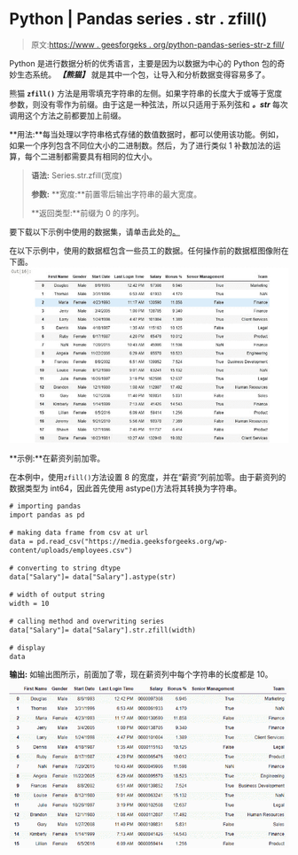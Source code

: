 # Python | Pandas series . str . zfill()

> 原文:[https://www . geesforgeks . org/python-pandas-series-str-z fill/](https://www.geeksforgeeks.org/python-pandas-series-str-zfill/)

Python 是进行数据分析的优秀语言，主要是因为以数据为中心的 Python 包的奇妙生态系统。 ***【熊猫】*** 就是其中一个包，让导入和分析数据变得容易多了。

熊猫 **`zfill()`** 方法是用零填充字符串的左侧。如果字符串的长度大于或等于宽度参数，则没有零作为前缀。由于这是一种弦法，所以只适用于系列弦和 ***。str*** 每次调用这个方法之前都要加上前缀。

**用法:**每当处理以字符串格式存储的数值数据时，都可以使用该功能。例如，如果一个序列包含不同位大小的二进制数。然后，为了进行类似 1 补数加法的运算，每个二进制都需要具有相同的位大小。

> **语法:** Series.str.zfill(宽度)
> 
> **参数:**
> **宽度:**前置零后输出字符串的最大宽度。
> 
> **返回类型:**前缀为 0 的序列。

要下载以下示例中使用的数据集，请单击此处的[。](https://media.geeksforgeeks.org/wp-content/uploads/employees.csv)

在以下示例中，使用的数据框包含一些员工的数据。任何操作前的数据框图像附在下面。
![](img/aa19a387661521c5966c77c214eb5188.png)

**示例:**在薪资列前加零。

在本例中，使用`zfill()`方法设置 8 的宽度，并在“薪资”列前加零。由于薪资列的数据类型为 int64，因此首先使用 astype()方法将其转换为字符串。

```
# importing pandas 
import pandas as pd 

# making data frame from csv at url 
data = pd.read_csv("https://media.geeksforgeeks.org/wp-content/uploads/employees.csv") 

# converting to string dtype
data["Salary"]= data["Salary"].astype(str)

# width of output string
width = 10

# calling method and overwriting series
data["Salary"]= data["Salary"].str.zfill(width)

# display
data
```

**输出:**
如输出图所示，前面加了零，现在薪资列中每个字符串的长度都是 10。
![](img/16f8714ff9ba48066968cf42eafd60b7.png)